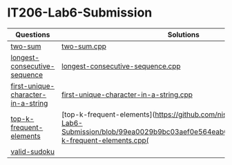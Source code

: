 
# IT206-Lab6-Submission

| Questions                                                                                            | Solutions   |
|------------------------------------------------------------------------------------------------------|-------------|
|[two-sum](https://leetcode.com/problems/two-sum)                                                      |[two-sum.cpp](https://github.com/nisargvekariya01/IT206-Lab6-Submission/blob/5e9ae8d2eab2ca7017c8ae8f831116fe99adf383/two-sum.cpp)|
|[longest-consecutive-sequence](https://leetcode.com/problems/longest-consecutive-sequence)            |[longest-consecutive-sequence.cpp](https://github.com/nisargvekariya01/IT206-Lab6-Submission/blob/40acc053dc3eebdf191acac60c3b7549ba4973a3/longest-consecutive-sequence.cpp)|
|[first-unique-character-in-a-string](https://leetcode.com/problems/first-unique-character-in-a-string)|[first-unique-character-in-a-string.cpp](https://github.com/nisargvekariya01/IT206-Lab6-Submission/blob/b347523dcc72021696a975dced7bbcdd8eeb627e/first-unique-character-in-a-string.cpp)|
|[top-k-frequent-elements](https://leetcode.com/problems/top-k-frequent-elements)                      |[top-k-frequent-elements](https://github.com/nisargvekariya01/IT206-Lab6-Submission/blob/99ea0029b9bc03aef0e564eab0b7e23dc897cbab/top-k-frequent-elements.cpp(|
|[valid-sudoku](https://leetcode.com/problems/valid-sudoku)                                            |             |
